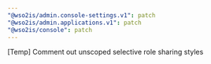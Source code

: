 ```yaml
---
"@wso2is/admin.console-settings.v1": patch
"@wso2is/admin.applications.v1": patch
"@wso2is/console": patch
---
```


[Temp] Comment out unscoped selective role sharing styles

